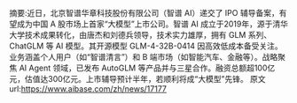 摘要:近日，北京智谱华章科技股份有限公司（智谱 AI）递交了 IPO 辅导备案，有望成为中国 A 股市场上首家“大模型”上市公司。智谱 AI 成立于2019年，源于清华大学技术成果转化，由唐杰和刘德兵领导，技术实力雄厚，拥有 GLM 系列、ChatGLM 等 AI 模型。其开源模型 GLM-4-32B-0414 因高效低成本备受关注。业务涵盖个人用户（如“智谱清言”）和 B 端市场（如智能汽车、金融等）。战略聚焦 AI Agent 领域，已发布 AutoGLM 等产品并与三星合作。融资总额超100亿元，估值达300亿元。上市辅导预计半年，若顺利将成“大模型”先锋。
原文url:https://www.aibase.com/zh/news/17177